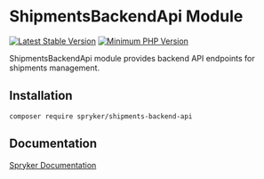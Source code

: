 # ShipmentsBackendApi Module
[![Latest Stable Version](https://poser.pugx.org/spryker/shipments-backend-api/v/stable.svg)](https://packagist.org/packages/spryker/shipments-backend-api)
[![Minimum PHP Version](https://img.shields.io/badge/php-%3E%3D%208.3-8892BF.svg)](https://php.net/)

ShipmentsBackendApi module provides backend API endpoints for shipments management.

## Installation

```
composer require spryker/shipments-backend-api
```

## Documentation

[Spryker Documentation](https://docs.spryker.com)
